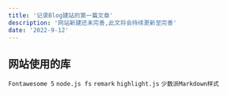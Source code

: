 ```yaml
---
title: '记录Blog建站的第一篇文章'
description: '网站新建还未完善,此文将会持续更新至完善'
date: '2022-9-12'
---
```

## 网站使用的库

`Fontawesome 5` `node.js fs` `remark`   `highlight.js` `少数派Markdown样式`